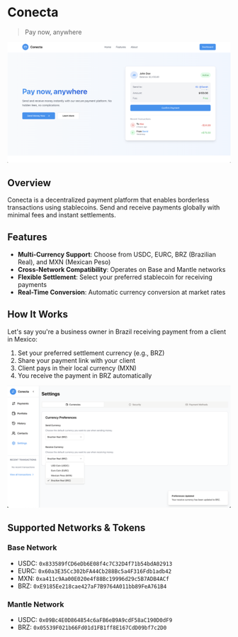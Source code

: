 # Conecta

> Pay now, anywhere

![landing](./assets/Landing.png)

## Overview

Conecta is a decentralized payment platform that enables borderless transactions using stablecoins. Send and receive payments globally with minimal fees and instant settlements.

## Features

- **Multi-Currency Support**: Choose from USDC, EURC, BRZ (Brazilian Real), and MXN (Mexican Peso)
- **Cross-Network Compatibility**: Operates on Base and Mantle networks
- **Flexible Settlement**: Select your preferred stablecoin for receiving payments
- **Real-Time Conversion**: Automatic currency conversion at market rates

## How It Works

Let's say you're a business owner in Brazil receiving payment from a client in Mexico:

1. Set your preferred settlement currency (e.g., BRZ)
2. Share your payment link with your client
3. Client pays in their local currency (MXN)
4. You receive the payment in BRZ automatically

![currency](./assets/CurrencySettings.png)

## Supported Networks & Tokens

### Base Network
- USDC: `0x833589fCD6eDb6E08f4c7C32D4f71b54bdA02913`
- EURC: `0x60a3E35Cc302bFA44Cb288Bc5a4F316Fdb1adb42`
- MXN: `0xa411c9Aa00E020e4f88Bc19996d29c5B7ADB4ACf`
- BRZ: `0xE9185Ee218cae427aF7B9764A011bb89FeA761B4`

### Mantle Network
- USDC: `0x09Bc4E0D864854c6aFB6eB9A9cdF58aC190D0dF9`
- BRZ: `0x05539F021b66Fd01d1FB1ff8E167CdD09bf7c2D0`
